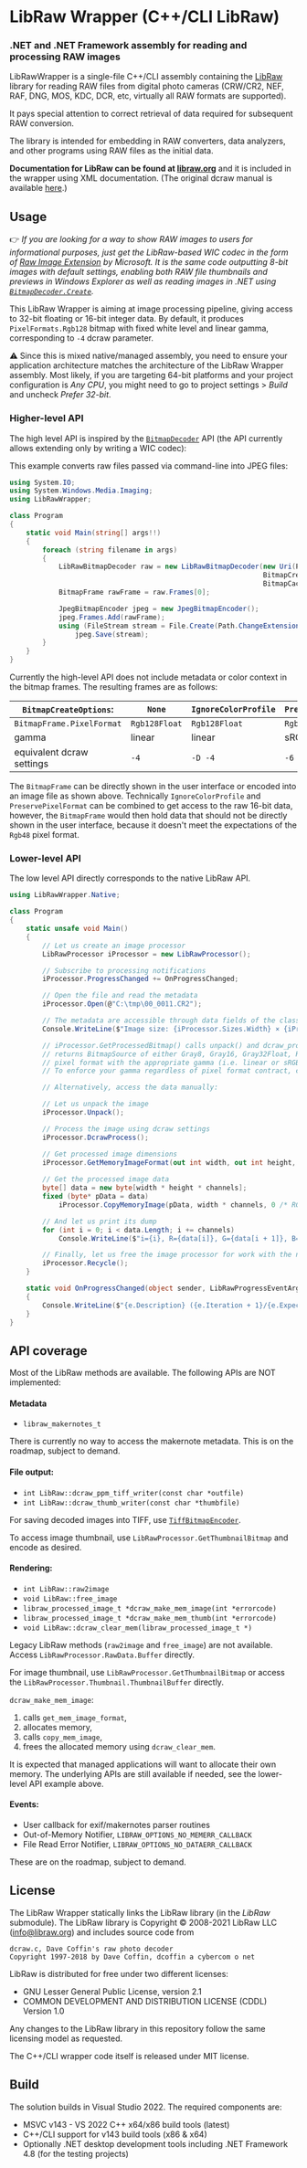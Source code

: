 ﻿# LibRaw Wrapper (C++/CLI LibRaw)

### .NET and .NET Framework assembly for reading and processing RAW images

LibRawWrapper is a single-file C++/CLI assembly containing the [LibRaw](https://github.com/libraw/libraw) library for reading RAW files from digital photo cameras (CRW/CR2, NEF, RAF, DNG, MOS, KDC, DCR, etc, virtually all RAW formats are supported).

It pays special attention to correct retrieval of data required for subsequent RAW conversion.

The library is intended for embedding in RAW converters, data analyzers, and other programs using RAW files as the initial data.

**Documentation for LibRaw can be found at [libraw.org](https://libraw.org/docs)** and it is included in the wrapper using XML documentation. (The original dcraw manual is available [here](https://www.dechifro.org/dcraw/dcraw.1.html).)

## Usage

👉 _If you are looking for a way to show RAW images to users for informational purposes, just get the LibRaw-based WIC codec in the form of [Raw Image Extension](https://www.microsoft.com/store/apps/9nctdw2w1bh8) by Microsoft. It is the same code outputting 8-bit images with default settings, enabling both RAW file thumbnails and previews in Windows Explorer as well as reading images in .NET using [`BitmapDecoder.Create`](https://docs.microsoft.com/en-us/dotnet/api/system.windows.media.imaging.bitmapdecoder.create)._

This LibRaw Wrapper is aiming at image processing pipeline, giving access to 32-bit floating or 16-bit integer data. By default, it produces `PixelFormats.Rgb128` bitmap with fixed white level and linear gamma, corresponding to `-4` dcraw parameter.

⚠️ Since this is mixed native/managed assembly, you need to ensure your application architecture matches the architecture of the LibRaw Wrapper assembly. Most likely, if you are targeting 64-bit platforms and your project configuration is _Any CPU_, you might need to go to project settings > _Build_ and uncheck _Prefer 32-bit_.

### Higher-level API

The high level API is inspired by the [`BitmapDecoder`](https://docs.microsoft.com/en-us/dotnet/api/system.windows.media.imaging.bitmapdecoder) API (the API currently allows extending only by writing a WIC codec):

This example converts raw files passed via command-line into JPEG files:

```C#
using System.IO;
using System.Windows.Media.Imaging;
using LibRawWrapper;

class Program
{
    static void Main(string[] args!!)
    {
        foreach (string filename in args)
        {
            LibRawBitmapDecoder raw = new LibRawBitmapDecoder(new Uri(Path.GetFullPath(filename)),
                                                              BitmapCreateOptions.PreservePixelFormat,
                                                              BitmapCacheOption.None);
            BitmapFrame rawFrame = raw.Frames[0];

            JpegBitmapEncoder jpeg = new JpegBitmapEncoder();
            jpeg.Frames.Add(rawFrame);
            using (FileStream stream = File.Create(Path.ChangeExtension(filename, ".jpg"))
                jpeg.Save(stream);
        }
    }
}
```

Currently the high-level API does not include metadata or color context in the bitmap frames. The resulting frames are as follows:

| `BitmapCreateOptions`:    | `None`        | `IgnoreColorProfile` | `PreservePixelFormat` |
|---------------------------|---------------|----------------------|-----------------------|
| `BitmapFrame.PixelFormat` | `Rgb128Float` | `Rgb128Float`        | `Rgb48`               |
| gamma                     | linear        | linear               | sRGB                  |
| equivalent dcraw settings | `-4`          | `-D -4`              | `-6 -W -g 2.4 12.92`  |

The `BitmapFrame` can be directly shown in the user interface or encoded into an image file as shown above. Technically `IgnoreColorProfile` and `PreservePixelFormat` can be combined to get access to the raw 16-bit data, however, the `BitmapFrame` would then hold data that should not be directly shown in the user interface, because it doesn't meet the expectations of the `Rgb48` pixel format.

### Lower-level API

The low level API directly corresponds to the native LibRaw API.

```C#
using LibRawWrapper.Native;

class Program
{
    static unsafe void Main()
    {
        // Let us create an image processor
        LibRawProcessor iProcessor = new LibRawProcessor();

        // Subscribe to processing notifications
        iProcessor.ProgressChanged += OnProgressChanged;

        // Open the file and read the metadata
        iProcessor.Open(@"C:\tmp\00_0011.CR2");

        // The metadata are accessible through data fields of the class
        Console.WriteLine($"Image size: {iProcessor.Sizes.Width} × {iProcessor.Sizes.Width}");

        // iProcessor.GetProcessedBitmap() calls unpack() and dcraw_process() if needed and
        // returns BitmapSource of either Gray8, Gray16, Gray32Float, Rgb24, Rgb48 or Rgb128Float
        // pixel format with the appropriate gamma (i.e. linear or sRGB).
        // To enforce your gamma regardless of pixel format contract, call DcrawProcess() manually first.

        // Alternatively, access the data manually:

        // Let us unpack the image
        iProcessor.Unpack();

        // Process the image using dcraw settings
        iProcessor.DcrawProcess();

        // Get processed image dimensions
        iProcessor.GetMemoryImageFormat(out int width, out int height, out int channels, out int bpp);
            
        // Get the processed image data
        byte[] data = new byte[width * height * channels];
        fixed (byte* pData = data)
            iProcessor.CopyMemoryImage(pData, width * channels, 0 /* RGB */);

        // And let us print its dump
        for (int i = 0; i < data.Length; i += channels)
            Console.WriteLine($"i={i}, R={data[i]}, G={data[i + 1]}, B={data[i + 2]}");

        // Finally, let us free the image processor for work with the next image
        iProcessor.Recycle();
    }

    static void OnProgressChanged(object sender, LibRawProgressEventArgs e)
    {
        Console.WriteLine($"{e.Description} ({e.Iteration + 1}/{e.Expected})");
    }
}
```

## API coverage

Most of the LibRaw methods are available. The following APIs are NOT implemented:

#### Metadata
* `libraw_makernotes_t`

There is currently no way to access the makernote metadata. This is on the roadmap, subject to demand.

#### File output:
* `int LibRaw::dcraw_ppm_tiff_writer(const char *outfile)`
* `int LibRaw::dcraw_thumb_writer(const char *thumbfile)`

For saving decoded images into TIFF, use [`TiffBitmapEncoder`](https://docs.microsoft.com/en-us/dotnet/api/system.windows.media.imaging.tiffbitmapencoder).

To access image thumbnail, use `LibRawProcessor.GetThumbnailBitmap` and encode as desired.

#### Rendering:
* `int LibRaw::raw2image`
* `void LibRaw::free_image`
* `libraw_processed_image_t *dcraw_make_mem_image(int *errorcode)`
* `libraw_processed_image_t *dcraw_make_mem_thumb(int *errorcode)`
* `void LibRaw::dcraw_clear_mem(libraw_processed_image_t *)`

Legacy LibRaw methods (`raw2image` and `free_image`) are not available. Access `LibRawProcessor.RawData.Buffer` directly.

For image thumbnail, use `LibRawProcessor.GetThumbnailBitmap` or access the `LibRawProcessor.Thumbnail.ThumbnailBuffer` directly.

`dcraw_make_mem_image`:
1. calls `get_mem_image_format`,
2. allocates memory,
3. calls `copy_mem_image`,
4. frees the allocated memory using `dcraw_clear_mem`.

It is expected that managed applications will want to allocate their own memory. The underlying APIs are still available if needed, see the lower-level API example above.

#### Events:
* User callback for exif/makernotes parser routines
* Out-of-Memory Notifier, `LIBRAW_OPTIONS_NO_MEMERR_CALLBACK`
* File Read Error Notifier, `LIBRAW_OPTIONS_NO_DATAERR_CALLBACK`

These are on the roadmap, subject to demand.

## License

The LibRaw Wrapper statically links the LibRaw library (in the _LibRaw_ submodule). The LibRaw library is Copyright © 2008-2021 LibRaw LLC (info@libraw.org) and includes source code from
```
dcraw.c, Dave Coffin's raw photo decoder
Copyright 1997-2018 by Dave Coffin, dcoffin a cybercom o net
```

LibRaw is distributed for free under two different licenses:

* GNU Lesser General Public License, version 2.1
* COMMON DEVELOPMENT AND DISTRIBUTION LICENSE (CDDL) Version 1.0

Any changes to the LibRaw library in this repository follow the same licensing model as requested.

The C++/CLI wrapper code itself is released under MIT license.

## Build

The solution builds in Visual Studio 2022. The required components are:
* MSVC v143 - VS 2022 C++ x64/x86 build tools (latest)
* C++/CLI support for v143 build tools (x86 & x64)
* Optionally .NET desktop development tools including .NET Framework 4.8 (for the testing projects)
